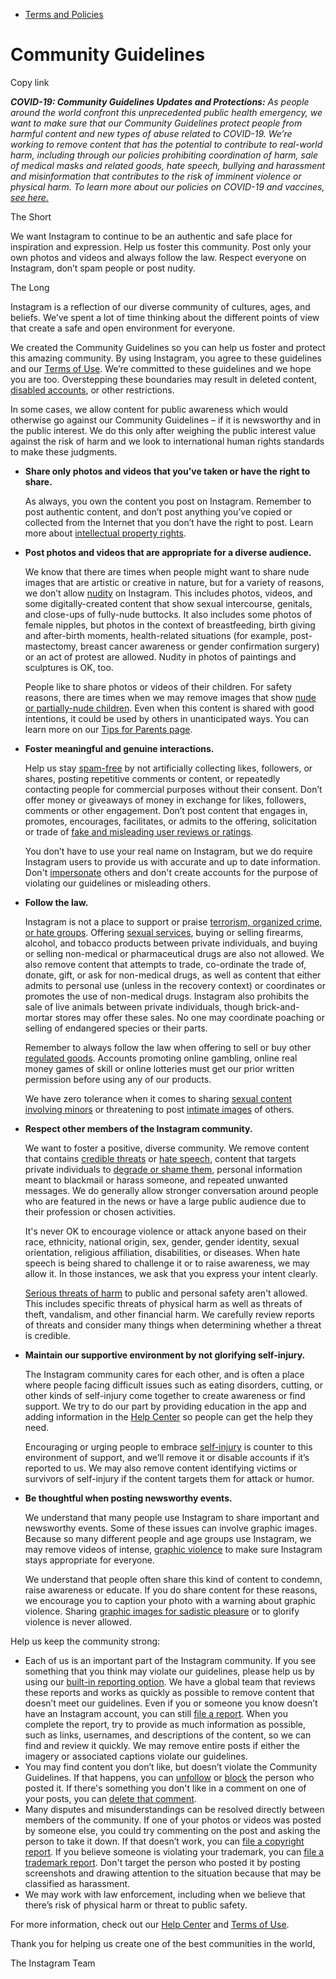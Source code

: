 *   [Terms and Policies](https://help.instagram.com/1417489251945243/?helpref=breadcrumb)

Community Guidelines
====================

Copy link

_**COVID-19: Community Guidelines Updates and Protections:** As people around the world confront this unprecedented public health emergency, we want to make sure that our Community Guidelines protect people from harmful content and new types of abuse related to COVID-19. We’re working to remove content that has the potential to contribute to real-world harm, including through our policies prohibiting coordination of harm, sale of medical masks and related goods, hate speech, bullying and harassment and misinformation that contributes to the risk of imminent violence or physical harm. To learn more about our policies on COVID-19 and vaccines, [see here.](https://help.instagram.com/697825587576762?helpref=faq_content)_

The Short

We want Instagram to continue to be an authentic and safe place for inspiration and expression. Help us foster this community. Post only your own photos and videos and always follow the law. Respect everyone on Instagram, don’t spam people or post nudity.

The Long

Instagram is a reflection of our diverse community of cultures, ages, and beliefs. We’ve spent a lot of time thinking about the different points of view that create a safe and open environment for everyone.

We created the Community Guidelines so you can help us foster and protect this amazing community. By using Instagram, you agree to these guidelines and our [Terms of Use](https://www.instagram.com/legal/terms). We’re committed to these guidelines and we hope you are too. Overstepping these boundaries may result in deleted content, [disabled accounts](https://help.instagram.com/366993040048856?helpref=faq_content), or other restrictions.

In some cases, we allow content for public awareness which would otherwise go against our Community Guidelines – if it is newsworthy and in the public interest. We do this only after weighing the public interest value against the risk of harm and we look to international human rights standards to make these judgments.

*   **Share only photos and videos that you’ve taken or have the right to share.**
    
    As always, you own the content you post on Instagram. Remember to post authentic content, and don’t post anything you’ve copied or collected from the Internet that you don’t have the right to post. Learn more about [intellectual property rights](https://help.instagram.com/126382350847838?helpref=faq_content).
    
*   **Post photos and videos that are appropriate for a diverse audience.**
    
    We know that there are times when people might want to share nude images that are artistic or creative in nature, but for a variety of reasons, we don’t allow [nudity](https://l.instagram.com/?u=https%3A%2F%2Fwww.facebook.com%2Fcommunitystandards%2Fadult_nudity_sexual_activity&e=AT29unQuQv2aSAPE_skte4IKojzhcG8D6fH71Rv0attta-p1DhGYK-C6MVuCngrbTkumm-hTbKn_oLYTEjqQ2X2voqB_BuvWyKM93NeHkOQWE6H2vHu4zbzCaDB4EjAFJ9i2hNIXRQ7upPelqkoVSG47jfwGpYERZHlDXw) on Instagram. This includes photos, videos, and some digitally-created content that show sexual intercourse, genitals, and close-ups of fully-nude buttocks. It also includes some photos of female nipples, but photos in the context of breastfeeding, birth giving and after-birth moments, health-related situations (for example, post-mastectomy, breast cancer awareness or gender confirmation surgery) or an act of protest are allowed. Nudity in photos of paintings and sculptures is OK, too.
    
    People like to share photos or videos of their children. For safety reasons, there are times when we may remove images that show [nude or partially-nude children](https://l.instagram.com/?u=https%3A%2F%2Fwww.facebook.com%2Fcommunitystandards%2Fchild_nudity_sexual_exploitation&e=AT29unQuQv2aSAPE_skte4IKojzhcG8D6fH71Rv0attta-p1DhGYK-C6MVuCngrbTkumm-hTbKn_oLYTEjqQ2X2voqB_BuvWyKM93NeHkOQWE6H2vHu4zbzCaDB4EjAFJ9i2hNIXRQ7upPelqkoVSG47jfwGpYERZHlDXw). Even when this content is shared with good intentions, it could be used by others in unanticipated ways. You can learn more on our [Tips for Parents page](https://help.instagram.com/154475974694511/?helpref=faq_content).
    
*   **Foster meaningful and genuine interactions.**
    
    Help us stay [spam-free](https://l.instagram.com/?u=https%3A%2F%2Fwww.facebook.com%2Fcommunitystandards%2Fspam&e=AT29unQuQv2aSAPE_skte4IKojzhcG8D6fH71Rv0attta-p1DhGYK-C6MVuCngrbTkumm-hTbKn_oLYTEjqQ2X2voqB_BuvWyKM93NeHkOQWE6H2vHu4zbzCaDB4EjAFJ9i2hNIXRQ7upPelqkoVSG47jfwGpYERZHlDXw) by not artificially collecting likes, followers, or shares, posting repetitive comments or content, or repeatedly contacting people for commercial purposes without their consent. Don’t offer money or giveaways of money in exchange for likes, followers, comments or other engagement. Don’t post content that engages in, promotes, encourages, facilitates, or admits to the offering, solicitation or trade of [fake and misleading user reviews or ratings](https://l.instagram.com/?u=https%3A%2F%2Fwww.facebook.com%2Fcommunitystandards%2Ffraud_deception&e=AT29unQuQv2aSAPE_skte4IKojzhcG8D6fH71Rv0attta-p1DhGYK-C6MVuCngrbTkumm-hTbKn_oLYTEjqQ2X2voqB_BuvWyKM93NeHkOQWE6H2vHu4zbzCaDB4EjAFJ9i2hNIXRQ7upPelqkoVSG47jfwGpYERZHlDXw).
    
    You don’t have to use your real name on Instagram, but we do require Instagram users to provide us with accurate and up to date information. Don't [impersonate](https://l.instagram.com/?u=https%3A%2F%2Fwww.facebook.com%2Fcommunitystandards%2Fmisrepresentation&e=AT29unQuQv2aSAPE_skte4IKojzhcG8D6fH71Rv0attta-p1DhGYK-C6MVuCngrbTkumm-hTbKn_oLYTEjqQ2X2voqB_BuvWyKM93NeHkOQWE6H2vHu4zbzCaDB4EjAFJ9i2hNIXRQ7upPelqkoVSG47jfwGpYERZHlDXw) others and don't create accounts for the purpose of violating our guidelines or misleading others.
    
*   **Follow the law.**
    
    Instagram is not a place to support or praise [terrorism, organized crime, or hate groups](https://l.instagram.com/?u=https%3A%2F%2Fwww.facebook.com%2Fcommunitystandards%2Fdangerous_individuals_organizations&e=AT29unQuQv2aSAPE_skte4IKojzhcG8D6fH71Rv0attta-p1DhGYK-C6MVuCngrbTkumm-hTbKn_oLYTEjqQ2X2voqB_BuvWyKM93NeHkOQWE6H2vHu4zbzCaDB4EjAFJ9i2hNIXRQ7upPelqkoVSG47jfwGpYERZHlDXw). Offering [sexual services](https://l.instagram.com/?u=https%3A%2F%2Fwww.facebook.com%2Fcommunitystandards%2Fsexual_solicitation&e=AT29unQuQv2aSAPE_skte4IKojzhcG8D6fH71Rv0attta-p1DhGYK-C6MVuCngrbTkumm-hTbKn_oLYTEjqQ2X2voqB_BuvWyKM93NeHkOQWE6H2vHu4zbzCaDB4EjAFJ9i2hNIXRQ7upPelqkoVSG47jfwGpYERZHlDXw), buying or selling firearms, alcohol, and tobacco products between private individuals, and buying or selling non-medical or pharmaceutical drugs are also not allowed. We also remove content that attempts to trade, co-ordinate the trade of, donate, gift, or ask for non-medical drugs, as well as content that either admits to personal use (unless in the recovery context) or coordinates or promotes the use of non-medical drugs. Instagram also prohibits the sale of live animals between private individuals, though brick-and-mortar stores may offer these sales. No one may coordinate poaching or selling of endangered species or their parts.
    
    Remember to always follow the law when offering to sell or buy other [regulated goods](https://l.instagram.com/?u=https%3A%2F%2Fwww.facebook.com%2Fcommunitystandards%2Fregulated_goods&e=AT29unQuQv2aSAPE_skte4IKojzhcG8D6fH71Rv0attta-p1DhGYK-C6MVuCngrbTkumm-hTbKn_oLYTEjqQ2X2voqB_BuvWyKM93NeHkOQWE6H2vHu4zbzCaDB4EjAFJ9i2hNIXRQ7upPelqkoVSG47jfwGpYERZHlDXw). Accounts promoting online gambling, online real money games of skill or online lotteries must get our prior written permission before using any of our products.
    
    We have zero tolerance when it comes to sharing [sexual content involving minors](https://l.instagram.com/?u=https%3A%2F%2Fwww.facebook.com%2Fcommunitystandards%2Fchild_nudity_sexual_exploitation&e=AT29unQuQv2aSAPE_skte4IKojzhcG8D6fH71Rv0attta-p1DhGYK-C6MVuCngrbTkumm-hTbKn_oLYTEjqQ2X2voqB_BuvWyKM93NeHkOQWE6H2vHu4zbzCaDB4EjAFJ9i2hNIXRQ7upPelqkoVSG47jfwGpYERZHlDXw) or threatening to post [intimate images](https://l.instagram.com/?u=https%3A%2F%2Fwww.facebook.com%2Fcommunitystandards%2Fsexual_exploitation_adults&e=AT29unQuQv2aSAPE_skte4IKojzhcG8D6fH71Rv0attta-p1DhGYK-C6MVuCngrbTkumm-hTbKn_oLYTEjqQ2X2voqB_BuvWyKM93NeHkOQWE6H2vHu4zbzCaDB4EjAFJ9i2hNIXRQ7upPelqkoVSG47jfwGpYERZHlDXw) of others.
    
*   **Respect other members of the Instagram community.**
    
    We want to foster a positive, diverse community. We remove content that contains [credible threats](https://l.instagram.com/?u=https%3A%2F%2Fwww.facebook.com%2Fcommunitystandards%2Fcredible_violence&e=AT29unQuQv2aSAPE_skte4IKojzhcG8D6fH71Rv0attta-p1DhGYK-C6MVuCngrbTkumm-hTbKn_oLYTEjqQ2X2voqB_BuvWyKM93NeHkOQWE6H2vHu4zbzCaDB4EjAFJ9i2hNIXRQ7upPelqkoVSG47jfwGpYERZHlDXw) or [hate speech](https://l.instagram.com/?u=https%3A%2F%2Fwww.facebook.com%2Fcommunitystandards%2Fhate_speech&e=AT29unQuQv2aSAPE_skte4IKojzhcG8D6fH71Rv0attta-p1DhGYK-C6MVuCngrbTkumm-hTbKn_oLYTEjqQ2X2voqB_BuvWyKM93NeHkOQWE6H2vHu4zbzCaDB4EjAFJ9i2hNIXRQ7upPelqkoVSG47jfwGpYERZHlDXw), content that targets private individuals to [degrade or shame them](https://l.instagram.com/?u=https%3A%2F%2Fwww.facebook.com%2Fcommunitystandards%2Fbullying&e=AT29unQuQv2aSAPE_skte4IKojzhcG8D6fH71Rv0attta-p1DhGYK-C6MVuCngrbTkumm-hTbKn_oLYTEjqQ2X2voqB_BuvWyKM93NeHkOQWE6H2vHu4zbzCaDB4EjAFJ9i2hNIXRQ7upPelqkoVSG47jfwGpYERZHlDXw), personal information meant to blackmail or harass someone, and repeated unwanted messages. We do generally allow stronger conversation around people who are featured in the news or have a large public audience due to their profession or chosen activities.
    
    It's never OK to encourage violence or attack anyone based on their race, ethnicity, national origin, sex, gender, gender identity, sexual orientation, religious affiliation, disabilities, or diseases. When hate speech is being shared to challenge it or to raise awareness, we may allow it. In those instances, we ask that you express your intent clearly.
    
    [Serious threats of harm](https://l.instagram.com/?u=https%3A%2F%2Fwww.facebook.com%2Fcommunitystandards%2Fcredible_violence&e=AT29unQuQv2aSAPE_skte4IKojzhcG8D6fH71Rv0attta-p1DhGYK-C6MVuCngrbTkumm-hTbKn_oLYTEjqQ2X2voqB_BuvWyKM93NeHkOQWE6H2vHu4zbzCaDB4EjAFJ9i2hNIXRQ7upPelqkoVSG47jfwGpYERZHlDXw) to public and personal safety aren't allowed. This includes specific threats of physical harm as well as threats of theft, vandalism, and other financial harm. We carefully review reports of threats and consider many things when determining whether a threat is credible.
    
*   **Maintain our supportive environment by not glorifying self-injury.**
    
    The Instagram community cares for each other, and is often a place where people facing difficult issues such as eating disorders, cutting, or other kinds of self-injury come together to create awareness or find support. We try to do our part by providing education in the app and adding information in the [Help Center](https://help.instagram.com/) so people can get the help they need.
    
    Encouraging or urging people to embrace [self-injury](https://l.instagram.com/?u=https%3A%2F%2Fwww.facebook.com%2Fcommunitystandards%2Fsuicide_self_injury_violence&e=AT29unQuQv2aSAPE_skte4IKojzhcG8D6fH71Rv0attta-p1DhGYK-C6MVuCngrbTkumm-hTbKn_oLYTEjqQ2X2voqB_BuvWyKM93NeHkOQWE6H2vHu4zbzCaDB4EjAFJ9i2hNIXRQ7upPelqkoVSG47jfwGpYERZHlDXw) is counter to this environment of support, and we’ll remove it or disable accounts if it’s reported to us. We may also remove content identifying victims or survivors of self-injury if the content targets them for attack or humor.
    
*   **Be thoughtful when posting newsworthy events.**
    
    We understand that many people use Instagram to share important and newsworthy events. Some of these issues can involve graphic images. Because so many different people and age groups use Instagram, we may remove videos of intense, [graphic violence](https://l.instagram.com/?u=https%3A%2F%2Fwww.facebook.com%2Fcommunitystandards%2Fgraphic_violence&e=AT29unQuQv2aSAPE_skte4IKojzhcG8D6fH71Rv0attta-p1DhGYK-C6MVuCngrbTkumm-hTbKn_oLYTEjqQ2X2voqB_BuvWyKM93NeHkOQWE6H2vHu4zbzCaDB4EjAFJ9i2hNIXRQ7upPelqkoVSG47jfwGpYERZHlDXw) to make sure Instagram stays appropriate for everyone.
    
    We understand that people often share this kind of content to condemn, raise awareness or educate. If you do share content for these reasons, we encourage you to caption your photo with a warning about graphic violence. Sharing [graphic images for sadistic pleasure](https://l.instagram.com/?u=https%3A%2F%2Fwww.facebook.com%2Fcommunitystandards%2Fcruel_insensitive&e=AT29unQuQv2aSAPE_skte4IKojzhcG8D6fH71Rv0attta-p1DhGYK-C6MVuCngrbTkumm-hTbKn_oLYTEjqQ2X2voqB_BuvWyKM93NeHkOQWE6H2vHu4zbzCaDB4EjAFJ9i2hNIXRQ7upPelqkoVSG47jfwGpYERZHlDXw) or to glorify violence is never allowed.
    

Help us keep the community strong:

*   Each of us is an important part of the Instagram community. If you see something that you think may violate our guidelines, please help us by using our [built-in reporting option](https://help.instagram.com/165828726894770?helpref=faq_content). We have a global team that reviews these reports and works as quickly as possible to remove content that doesn’t meet our guidelines. Even if you or someone you know doesn’t have an Instagram account, you can still [file a report](https://help.instagram.com/contact/383679321740945). When you complete the report, try to provide as much information as possible, such as links, usernames, and descriptions of the content, so we can find and review it quickly. We may remove entire posts if either the imagery or associated captions violate our guidelines.
*   You may find content you don’t like, but doesn’t violate the Community Guidelines. If that happens, you can [unfollow](https://help.instagram.com/286340048138725?helpref=faq_content) or [block](https://help.instagram.com/426700567389543/?helpref=faq_content) the person who posted it. If there's something you don't like in a comment on one of your posts, you can [delete that comment](https://help.instagram.com/289098941190483?helpref=faq_content).
*   Many disputes and misunderstandings can be resolved directly between members of the community. If one of your photos or videos was posted by someone else, you could try commenting on the post and asking the person to take it down. If that doesn’t work, you can [file a copyright report](https://help.instagram.com/126382350847838?helpref=faq_content). If you believe someone is violating your trademark, you can [file a trademark report](https://help.instagram.com/222826637847963?helpref=faq_content). Don't target the person who posted it by posting screenshots and drawing attention to the situation because that may be classified as harassment.
*   We may work with law enforcement, including when we believe that there’s risk of physical harm or threat to public safety.

For more information, check out our [Help Center](https://help.instagram.com/) and [Terms of Use](https://l.instagram.com/?u=http%3A%2F%2Finstagram.com%2Flegal%2Fterms%2F%23&e=AT29unQuQv2aSAPE_skte4IKojzhcG8D6fH71Rv0attta-p1DhGYK-C6MVuCngrbTkumm-hTbKn_oLYTEjqQ2X2voqB_BuvWyKM93NeHkOQWE6H2vHu4zbzCaDB4EjAFJ9i2hNIXRQ7upPelqkoVSG47jfwGpYERZHlDXw).

Thank you for helping us create one of the best communities in the world,

The Instagram Team